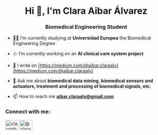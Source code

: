 <h1 align="center">Hi 👋, I'm Clara Aibar Álvarez</h1>
<h3 align="center">Biomedical Engineering Student</h3>

- 🧬🦾 I’m currently studying at **Universidad Europea** the Biomedical Engineering Degree
- 🩺 I’m currently working on an  **AI clinical care system project**
- 📝 I write on [https://medium.com/@aibar.claraalv](https://medium.com/@aibar.claraalv)

- 💬 Ask me about **biomedical data mining, biomedical sensors and actuators, treatment and processing of biomedical signals, etc.**

- 📫 How to reach me **aibar.claraalv@gmail.com**

<h3 align="left">Connect with me:</h3>
<p align="left">
<a href="www.linkedin.com/in/clara-aibar-álvarez" target="blank"><img align="center" src="https://raw.githubusercontent.com/claraaibar/github-profile-readme-generator/master/src/images/icons/Social/linked-in-alt.svg" alt="claraaibar" height="30" width="40" /></a>
<a href="https://medium.com/@aibar.claraalv" target="blank"><img align="center" src="https://raw.githubusercontent.com/claraaibar/github-profile-readme-generator/master/src/images/icons/Social/medium.svg" alt="@claraaibar.data" height="30" width="40" /></a>
</p>
